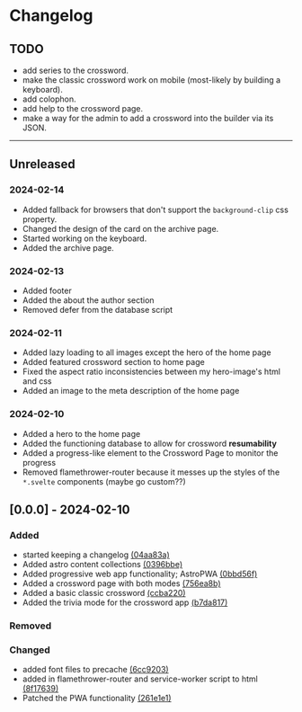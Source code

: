 # Changelog

## TODO

- add series to the crossword.
- make the classic crossword work on mobile (most-likely by building a keyboard).
- add colophon.
- add help to the crossword page.
- make a way for the admin to add a crossword into the builder via its JSON.

---

## Unreleased

### 2024-02-14

- Added fallback for browsers that don't support the `background-clip` css property.
- Changed the design of the card on the archive page.
- Started working on the keyboard.
- Added the archive page.

### 2024-02-13

- Added footer
- Added the about the author section
- Removed defer from the database script

### 2024-02-11

- Added lazy loading to all images except the hero of the home page
- Added featured crossword section to home page
- Fixed the aspect ratio inconsistencies between my hero-image's html and css
- Added an image to the meta description of the home page

### 2024-02-10

- Added a hero to the home page
- Added the functioning database to allow for crossword **resumability**
- Added a progress-like element to the Crossword Page to monitor the progress
- Removed flamethrower-router because it messes up the styles of the `*.svelte` components (maybe go custom??)

## [0.0.0] - 2024-02-10

### Added

- started keeping a changelog [(04aa83a)](https://github.com/Ikuewumi/medcross/commit/04aa83a)
- Added astro content collections [(0396bbe)](https://github.com/Ikuewumi/medcross/commit/0396bbe)
- Added progressive web app functionality; AstroPWA [(0bbd56f)](https://github.com/Ikuewumi/medcross/commit/0bbd56f)
- Added a crossword page with both modes [(756ea8b)](https://github.com/Ikuewumi/medcross/commit/756ea8b)
- Added a basic classic crossword [(ccba220)](https://github.com/Ikuewumi/medcross/commit/ccba220)
- Added the trivia mode for the crossword app [(b7da817)](https://github.com/Ikuewumi/medcross/commit/b7da817)

### Removed

### Changed

- added font files to precache [(6cc9203)](https://github.com/Ikuewumi/medcross/commit/6cc9203)
- added in flamethrower-router and service-worker script to html [(8f17639)](https://github.com/Ikuewumi/medcross/commit/8f17639)
- Patched the PWA functionality [(261e1e1)](https://github.com/Ikuewumi/medcross/commit/261e1e1)
